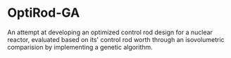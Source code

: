 # OptiRod-GA
An attempt at developing an optimized control rod design for a nuclear reactor, evaluated based on its' control rod worth through an isovolumetric comparision by implementing a genetic algorithm.

